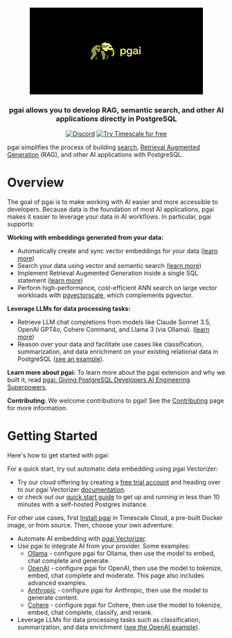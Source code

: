<p align="center">
    <img height="200" src="https://github.com/timescale/pgai/blob/main/docs/images/pgai_logo.png?raw=true" alt="pgai"/>
</p>

<p></p>
<div align=center>

<h3>pgai allows you to develop RAG, semantic search, and other AI applications directly in PostgreSQL</h3>

[![Discord](https://img.shields.io/badge/Join_us_on_Discord-black?style=for-the-badge&logo=discord&logoColor=white)](https://discord.gg/KRdHVXAmkp)
[![Try Timescale for free](https://img.shields.io/badge/Try_Timescale_for_free-black?style=for-the-badge&logo=timescale&logoColor=white)](https://tsdb.co/gh-pgai-signup)

</div>

pgai simplifies the process of building [search](https://en.wikipedia.org/wiki/Similarity_search),
[Retrieval Augmented Generation](https://en.wikipedia.org/wiki/Prompt_engineering#Retrieval-augmented_generation) (RAG), and other AI applications with PostgreSQL.

# Overview
The goal of pgai is to make working with AI easier and more accessible to developers. Because data is
the foundation of most AI applications, pgai makes it easier to leverage your data in AI workflows. In particular, pgai supports:

**Working with embeddings generated from your data:**
* Automatically create and sync vector embeddings for your data ([learn more](https://github.com/timescale/pgai/blob/main/README.md#automatically-create-and-sync-llm-embeddings-for-your-data))
* Search your data using vector and semantic search ([learn more](https://github.com/timescale/pgai/blob/main/README.md#search-your-data-using-vector-and-semantic-search))
* Implement Retrieval Augmented Generation inside a single SQL statement ([learn more](https://github.com/timescale/pgai/blob/main/README.md#implement-retrieval-augmented-generation-inside-a-single-sql-statement))
* Perform high-performance, cost-efficient ANN search on large vector workloads with [pgvectorscale](https://github.com/timescale/pgvectorscale), which complements pgvector.

**Leverage LLMs for data processing tasks:**
* Retrieve LLM chat completions from models like Claude Sonnet 3.5, OpenAI GPT4o, Cohere Command, and Llama 3 (via Ollama). ([learn more](https://github.com/timescale/pgai/blob/main/README.md#usage-of-pgai))
* Reason over your data and facilitate use cases like classification, summarization, and data enrichment on your existing relational data in PostgreSQL ([see an example](https://github.com/timescale/pgai/blob/main/docs/openai.md)).

**Learn more about pgai:** To learn more about the pgai extension and why we built it, read
[pgai: Giving PostgreSQL Developers AI Engineering Superpowers](http://www.timescale.com/blog/pgai-giving-postgresql-developers-ai-engineering-superpowers).

**Contributing**: We welcome contributions to pgai! See the [Contributing](https://github.com/timescale/pgai/blob/main/CONTRIBUTING.md) page for more information.

# Getting Started

Here's how to get started with pgai:

For a quick start, try out automatic data embedding using pgai Vectorizer:

 - Try our cloud offering by creating a [free trial account](https://tsdb.co/gh-pgai-signup) and heading over to our pgai Vectorizer [documentation](https://github.com/timescale/pgai/blob/main/docs/vectorizer.md).
 - or check out our [quick start guide](https://github.com/timescale/pgai/blob/main/docs/vectorizer-quick-start.md) to get up and running in less than 10 minutes with a self-hosted Postgres instance.

For other use cases, first [Install pgai](https://github.com/timescale/pgai/blob/main/README.md#installation) in Timescale Cloud, a pre-built Docker image, or from source. Then, choose your own adventure:
  - Automate AI embedding with [pgai Vectorizer](https://github.com/timescale/pgai/blob/main/docs/vectorizer.md).
  -  Use pgai to integrate AI from your provider. Some examples:
     * [Ollama](https://github.com/timescale/pgai/blob/main/docs/ollama.md) - configure pgai for Ollama, then use the model to embed, chat complete and generate.
     * [OpenAI](https://github.com/timescale/pgai/blob/main/docs/openai.md) - configure pgai for OpenAI, then use the model to tokenize, embed, chat complete and moderate. This page also includes advanced examples.
     * [Anthropic](https://github.com/timescale/pgai/blob/main/docs/anthropic.md) - configure pgai for Anthropic, then use the model to generate content.
     * [Cohere](https://github.com/timescale/pgai/blob/main/docs/cohere.md) - configure pgai for Cohere, then use the model to tokenize, embed, chat complete, classify, and rerank.
  - Leverage LLMs for data processing tasks such as classification, summarization, and data enrichment ([see the OpenAI example](https://github.com/timescale/pgai/blob/main/docs/openai.md)).
